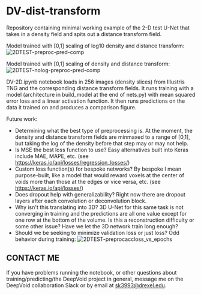 # DV-dist-transform
Repository containing minimal working example of the 2-D test U-Net that takes in a density field and spits out a distance transform field.


Model trained with [0,1] scaling of log10 density and distance transform:
![2DTEST-preproc-pred-comp](https://user-images.githubusercontent.com/38794996/181806535-85e87147-bfb4-44e8-8a1b-b10aaad40064.png)


Model trained with [0,1] scaling of density and distance transform:
![2DTEST-nolog-preproc-pred-comp](https://user-images.githubusercontent.com/38794996/181814225-29d9c449-2840-4b12-9d7e-2028646f2810.png)


DV-2D.ipynb notebook loads in 256 images (density slices) from Illustris TNG and the corresponding distance transform fields. It runs training with a model (architecture in build_model at the end of nets.py) with mean squared error loss and a linear activation function. It then runs predictions on the data it trained on and produces a comparison figure.

Future work: 
- Determining what the best type of preprocessing is. At the moment, the density and distance transform fields are minmaxed to a range of [0,1], but taking the log of the density before that step may or may not help.
- Is MSE the best loss function to use? Easy alternatives built into Keras include MAE, MAPE, etc. (see https://keras.io/api/losses/regression_losses/)
- Custom loss function(s) for bespoke networks? By bespoke I mean purpose-built, like a model that would reward voxels at the center of voids more than those at the edges or vice versa, etc. (see https://keras.io/api/losses/)
- Does dropout help with generalizability? Right now there are dropout layers after each convolution or deconvolution block.
- Why isn't this translating into 3D? 3D U-Net for this same task is not converging in training and the predictions are all one value except for one row at the bottom of the volume. Is this a reconstruction difficulty or some other issue? Have we let the 3D network train long enough? 
- Should we be seeking to minimize validation loss or just loss? Odd behavior during training:
![2DTEST-preprocaccloss_vs_epochs](https://user-images.githubusercontent.com/38794996/181814564-b2eea425-f877-4f8b-971a-3c391cf4f716.jpg)

## CONTACT ME
If you have problems running the notebook, or other questions about training/predicting/the DeepVoid project in general, message me on the DeepVoid collaboration Slack or by email at sk3993@drexel.edu.
